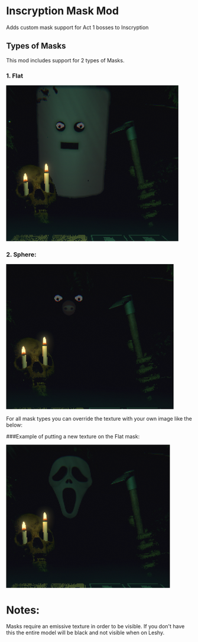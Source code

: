 # Inscryption Mask Mod
Adds custom mask support for Act 1 bosses to Inscryption


## Types of Masks

This mod includes support for 2 types of Masks.


### 1. Flat

![alt text](https://github.com/JamesVeug/InscryptionMaskMod/blob/main/mask_plane.png)

### 2. Sphere:

![alt text](https://github.com/JamesVeug/InscryptionMaskMod/blob/main/mask_pignose.png)



For all mask types you can override the texture with your own image like the below:

###Example of putting a new texture on the Flat mask:

![alt text](https://github.com/JamesVeug/InscryptionMaskMod/blob/main/mask_scream.png)

# Notes:
Masks require an emissive texture in order to be visible. If you don't have this the entire model will be black and not visible when on Leshy. 
